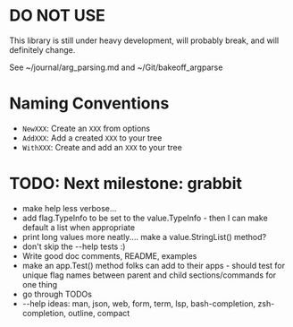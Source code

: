 # DO NOT USE

This library is still under heavy development, will probably break, and will definitely change.

See ~/journal/arg_parsing.md and ~/Git/bakeoff_argparse

# Naming Conventions

- `NewXXX`: Create an `XXX` from options
- `AddXXX`: Add a created `XXX` to your tree
- `WithXXX`: Create and add an `XXX` to your tree

# TODO: Next milestone: grabbit

- make help less verbose...
- add flag.TypeInfo to be set to the value.TypeInfo - then I can make default a list when appropriate
- print long values more neatly.... make a value.StringList() method?
- don't skip the --help tests :)
- Write good doc comments, README, examples
- make an app.Test() method folks can add to their apps - should test for unique flag names between parent and child sections/commands for one thing
- go through TODOs
- --help ideas: man, json, web, form, term, lsp, bash-completion, zsh-completion, outline, compact
